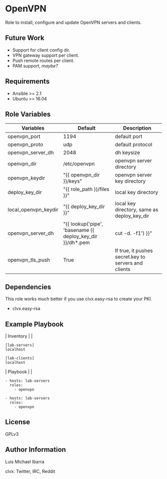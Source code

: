 OpenVPN
=========

Role to install, configure and update OpenVPN servers and clients.

Future Work
-----------

- Support for client config dir.
- VPN gateway support per client. 
- Push remote routes per client. 
- PAM support, *maybe?* 

Requirements
------------

- Ansible >= 2.1
- Ubuntu >= 16.04

Role Variables
--------------

| Variables | Default | Description |
| ----------- | ------- | ---------- |
| openvpn_port | 1194 | default port  |
| openvpn_proto | udp | default protocol |
| openvpn_server_dh | 2048 | dh keysize |
| openvpn_dir | /etc/openvpn | openvpn server directory |
| openvpn_keydir | "{{ openvpn_dir }}/keys" | openvpn server key directory |
| deploy_key_dir | "{{ role_path }}/files }}" | local key directory | 
| local_openvpn_keydir | "{{ deploy_key_dir }}"  | local key directory, same as deploy_key_dir |
| openvpn_server_dh | "{{ lookup('pipe', 'basename {{ deploy_key_dir }}/dh*.pem | cut -d. -f1') }}"  | gets the dh key size dynamically |
| openvpn_tls_push | True | If true, it pushes secret.key to servers and clients |

Dependencies
------------

This role works much better if you use clvx.easy-rsa to create your PKI.
- clvx.easy-rsa

Example Playbook
----------------

| Inventory | |

    [lab-servers]
    localhost

    [lab-clients]
    localhost

| Playbook | |

    - hosts: lab-servers
      roles:
        - openvpn

    - hosts: lab-servers
      roles:
        - openvpn

License
-------

GPLv3

Author Information
------------------

Luis Michael Ibarra

clvx: Twitter, IRC, Reddit 
